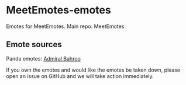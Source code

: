 # MeetEmotes-emotes
Emotes for MeetEmotes. Main repo: MeetEmotes

## Emote sources

Panda emotes: [Admiral Bahroo](https://twitter.com/AdmiralBahroo)

If you own the emotes and would like the emotes be taken down, please open an issue on GitHub and we will take action immediately.
